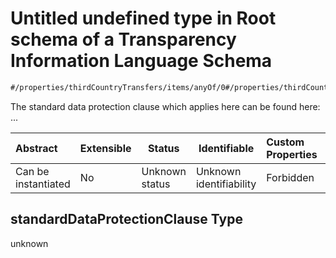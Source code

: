 # Untitled undefined type in Root schema of a Transparency Information Language Schema

```txt
#/properties/thirdCountryTransfers/items/anyOf/0#/properties/thirdCountryTransfers/items/anyOf/0/examples/0/standardDataProtectionClause
```

The standard data protection clause which applies here can be found here: ...


| Abstract            | Extensible | Status         | Identifiable            | Custom Properties | Additional Properties | Access Restrictions | Defined In                                                           |
| :------------------ | ---------- | -------------- | ----------------------- | :---------------- | --------------------- | ------------------- | -------------------------------------------------------------------- |
| Can be instantiated | No         | Unknown status | Unknown identifiability | Forbidden         | Allowed               | none                | [tilt-schema.json\*](../out/tilt-schema.json "open original schema") |

## standardDataProtectionClause Type

unknown
